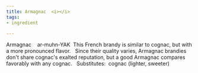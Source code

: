 ```yaml
---
title: Armagnac  <i></i>
tags:
- ingredient

---
```

Armagnac     ar-muhn-YAK  This French brandy is similar to cognac, but with a more pronounced flavor.   Since their quality varies, Armagnac brandies don't share cognac's exalted reputation, but a good Armagnac compares favorably with any cognac.   Substitutes:  cognac (lighter, sweeter)
